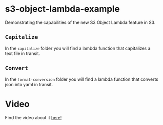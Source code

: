 # s3-object-lambda-example

Demonstrating the capabilities of the new S3 Object Lambda feature in S3.

## `Capitalize`
In the `capitalize` folder you will find a lambda function that capitalizes a text file in transit.

## `Convert`
In the `format-conversion` folder you will find a lambda function that converts json into yaml in transit.

# Video

Find the video about it [here!](https://youtu.be/BLHm8i_4oo8)
